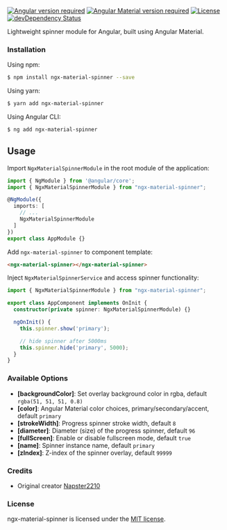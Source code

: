 [![Angular version required](https://img.shields.io/badge/@angular/core-^10.0.0-blue.svg?style=flat-square)]()
[![Angular Material version required](https://img.shields.io/badge/@angular/material-^10.0.0-blue.svg?style=flat-square)]()
[![License](https://img.shields.io/badge/license-MIT-blue.svg?style=flat-square)]()
[![devDependency Status](https://img.shields.io/david/iffa/ngx-spinner.svg?style=flat-square)]()

Lightweight spinner module for Angular, built using Angular Material.

### Installation

Using npm:

```bash
$ npm install ngx-material-spinner --save
```

Using yarn:

```bash
$ yarn add ngx-material-spinner
```

Using Angular CLI:

```bash
$ ng add ngx-material-spinner
```

## Usage

Import `NgxMaterialSpinnerModule` in the root module of the application:

```typescript
import { NgModule } from '@angular/core';
import { NgxMaterialSpinnerModule } from "ngx-material-spinner";

@NgModule({
  imports: [
    // ...
    NgxMaterialSpinnerModule
  ]
})
export class AppModule {}
```

Add `ngx-material-spinner` to component template:

```html
<ngx-material-spinner></ngx-material-spinner>
```

Inject `NgxMaterialSpinnerService` and access spinner functionality:

```typescript
import { NgxMaterialSpinnerModule } from "ngx-material-spinner";

export class AppComponent implements OnInit {
  constructor(private spinner: NgxMaterialSpinnerModule) {}

  ngOnInit() {
    this.spinner.show('primary');

    // hide spinner after 5000ms
    this.spinner.hide('primary', 5000);
  }
}
```

### Available Options

- **[backgroundColor]**: Set overlay background color in rgba, default `rgba(51, 51, 51, 0.8)`
- **[color]**: Angular Material color choices, primary/secondary/accent, default `primary`
- **[strokeWidth]**: Progress spinner stroke width, default `8`
- **[diameter]**: Diameter (size) of the progress spinner, default `96`
- **[fullScreen]**: Enable or disable fullscreen mode, default `true`
- **[name]**: Spinner instance name, default `primary`
- **[zIndex]**: Z-index of the spinner overlay, default `99999`

### Credits

- Original creator [Napster2210](https://github.com/Napster2210/ngx-spinner)

### License

ngx-material-spinner is licensed under the [MIT license](./LICENSE).

